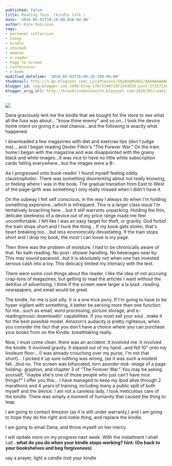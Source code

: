 ```yaml
---
published: false
title: Reading Toys. (kindle talk.)
date: '2010-05-01T10:18:00.010-04:00'
author: Kate Robinson
tags:
- personal reflection
- Funny
- kindle
- shocked
- amazon
- e-reader
- Page to Screen
- Confessions
- e-book
modified_datetime: '2010-05-01T16:09:28.188-04:00'
thumbnail: http://3.bp.blogspot.com/_L2x1PCw1zuI/S9yBUpRGdQI/AAAAAAAAADw/epwYaa2l7x0/s72-c/burgess-kindle.jpg
blogger_id: tag:blogger.com,1999:blog-5767374071871443859.post-273572289138579945
blogger_orig_url: http://brooklinebooksmith.blogspot.com/2010/05/reading-toys-kindle-talk.html
---
```

[![](http://3.bp.blogspot.com/_L2x1PCw1zuI/S9yBUpRGdQI/AAAAAAAAADw/epwYaa2l7x0/s320/burgess-kindle.jpg)](http://3.bp.blogspot.com/_L2x1PCw1zuI/S9yBUpRGdQI/AAAAAAAAADw/epwYaa2l7x0/s1600/burgess-kindle.jpg)

Dana graciously lent me the kindle that we bought for the store to see what all the fuss was about...."know thine enemy" and so on...I took the device home intent on giving it a real chance...and the following is exactly what happened.

I downloaded a few magazines with diet and exercise tips (don't judge me)....and I began reading Dexter Filkin's "The Forever War." On the train home I began with the magazine and was disappointed with the grainy black and white images...It was nice to have no little white subscription cards falling everywhere...but the images were a B-.

As I progressed onto book-readin' I found myself feeling oddly claustrophobic. There was something disorienting about not really knowing, or feeling where I was in the book. The gradual transition from East to West of the page-girth was something I only really missed when I didn't have it.

On the subway I felt self conscious, in the way I always do when I'm holding something expensive...which is infrequent. This is a larger class issue I'm tentatively broaching here....but it still warrants unpacking. Holding the thin, delicate sleekness of a device out of my price range made me feel uncomfortable. I felt like I was an easy target for theft, or gravity. God forbid the train stops short and I huck the thing... If my book gets stolen, that's heart breaking too....but less economically devastating. If the train stops short and I drop my book, the most I can loose is my page.

Then there was the problem of moisture. I had to be chronically aware of that. No bath reading. No post- shower handling. No beverages near by. This may sound paranoid...but it is absolutely not when one has invested serious cash into a toy. This delicacy limited my intimacy with the text.

There were some cool things about the reader. I like the idea of not accruing crap-tons of magazines, but getting to read the articles I want without the detritus of advertising. I think If the screen were larger a la Ipad...reading newspapers, and email would be great.

The kindle, for me is just silly. It is a one trick pony. If I'm going to have to be hyper vigilant with something, it better be serving more than one function for me...such as email, word processing, picture storage, and e-reading/music downloadin' capabilities. If you must sell your soul...make it for the best possible model. Amazon's audacity is pretty righteous, when you consider the fact that you don't have a choice where you can purchase your books from on the Kindle. breathtaking really.

Now, I must come clean. there was an accident. It involved me. It involved the kindle. It involved gravity. It slipped out of my hand...and fell 10" onto my linoleum floor....(I was already crouching over my purse, I'm not that short)... I picked it up sure nothing was wrong, (as it was such a modest fall...)but no. The screen was bifurcated, torn asunder mid- image of a page holding- gryphon, and chapter 3 of "The Forever War." You may be asking yourself, "maybe she's one of those people who just can't have nice things?" I offer you this... I have managed to keep my Ipod alive through 2 marathons and 4 years of training, including many a public spill of both myself and the device. I am not a careless lady, I took meticulous care of the kindle. There was simply a moment of humanity that caused the thing to leap.

I am going to contact Amazon (as it is still under warranty,) and I am going to hope they do the right and noble thing, and replace the kindle.

I am going to email Dana, and throw myself on her mercy.

I will update more on my progress next week. With the installment I shall call...**what do you do when your kindle stops working? hint: (Go back to your bookshelves and beg forgiveness)**

say a prayer, light a candle (not your kindle